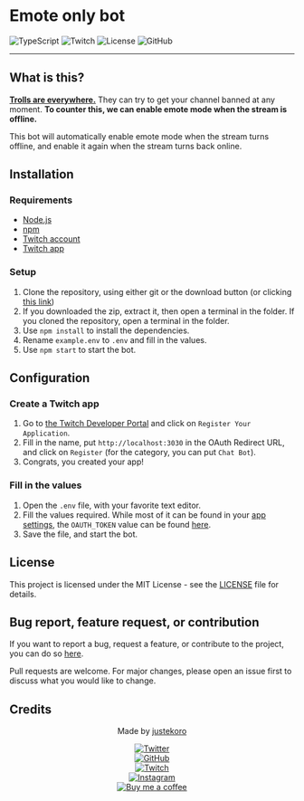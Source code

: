 # Emote only bot
![TypeScript](https://img.shields.io/badge/Made%20with-Typescript-blue)
![Twitch](https://img.shields.io/badge/Using-TMI-blueviolet)
![License](https://img.shields.io/badge/License-MIT-green)
![GitHub](https://img.shields.io/github/last-commit/justekoro/streamer-emoteonly)

---

## What is this?
__[Trolls are everywhere.](https://twitter.com/TaMereLaMouette/status/1573246097761472512)__ They can try to get your channel banned at any moment. **To counter this, we can enable emote mode when the stream is offline.**

This bot will automatically enable emote mode when the stream turns offline, and enable it again when the stream turns back online.

## Installation

### Requirements
- [Node.js](https://nodejs.org/en/download/)
- [npm](https://www.npmjs.com/get-npm)
- [Twitch account](https://www.twitch.tv/)
- [Twitch app](https://dev.twitch.tv/console/apps)

### Setup

1. Clone the repository, using either git or the download button (or clicking [this link](https://github.com/justekoro/streamer-emoteonly/archive/refs/heads/master.zip))
2. If you downloaded the zip, extract it, then open a terminal in the folder. If you cloned the repository, open a terminal in the folder.
3. Use `npm install` to install the dependencies.
4. Rename `example.env` to `.env` and fill in the values.
5. Use `npm start` to start the bot.

## Configuration

### Create a Twitch app

1. Go to [the Twitch Developer Portal](https://dev.twitch.tv/console/apps) and click on `Register Your Application`.
2. Fill in the name, put `http://localhost:3030` in the OAuth Redirect URL, and click on `Register` (for the category, you can put `Chat Bot`).
3. Congrats, you created your app!

### Fill in the values

1. Open the `.env` file, with your favorite text editor.
2. Fill the values required. While most of it can be found in your [app settings](https://dev.twitch.tv/console/apps), the `OAUTH_TOKEN` value can be found [here](https://twitchapps.com/tmi/).
3. Save the file, and start the bot.

## License

This project is licensed under the MIT License - see the [LICENSE](LICENSE.txt) file for details.

## Bug report, feature request, or contribution

If you want to report a bug, request a feature, or contribute to the project, you can do so [here](https://github.com/justekoro/streamer-emoteonly/issues/new/).

Pull requests are welcome. For major changes, please open an issue first to discuss what you would like to change.

## Credits

<div align="center">
<p>Made by <a href="https://twitter.com/justekoro">justekoro</a></p>
  <a href="https://twitter.com/justekoro">
    <img src="https://img.shields.io/twitter/follow/justekoro?style=social" alt="Twitter">
  </a>
<br/>
    <a href="https://github.com/justekoro">
    <img src="https://img.shields.io/github/followers/justekoro?style=social" alt="GitHub">
    </a>
<br/>
<a href="https://www.twitch.tv/justekoro">
    <img src="https://img.shields.io/twitch/status/justekoro?style=social" alt="Twitch">
  </a>
<br/>
<a href="https://instagram.com/justekoro">
    <img src="https://img.shields.io/badge/Instagram-justekoro-blue?style=flat&logo=instagram" alt="Instagram">
  </a>
<br/>
<a href="https://buymeacoffee.com/justekoro">
    <img src="https://img.shields.io/badge/Buy%20me%20a%20coffee-justekoro-blue?style=flat&logo=buy-me-a-coffee" alt="Buy me a coffee">
  </a>
</div>
